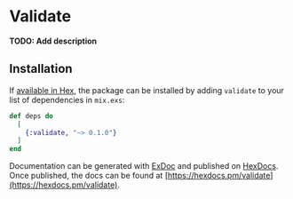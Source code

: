 # Validate

**TODO: Add description**

## Installation

If [available in Hex](https://hex.pm/docs/publish), the package can be installed
by adding `validate` to your list of dependencies in `mix.exs`:

```elixir
def deps do
  [
    {:validate, "~> 0.1.0"}
  ]
end
```

Documentation can be generated with [ExDoc](https://github.com/elixir-lang/ex_doc)
and published on [HexDocs](https://hexdocs.pm). Once published, the docs can
be found at [https://hexdocs.pm/validate](https://hexdocs.pm/validate).

